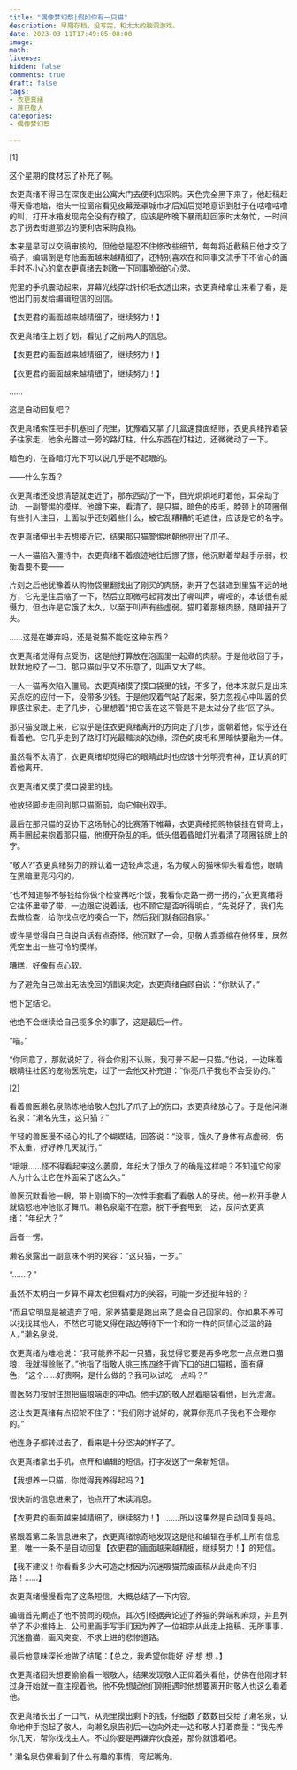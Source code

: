 ```yaml
---
title: "偶像梦幻祭|假如你有一只猫"
description: 早期存档，没写完，和太太的脑洞游戏。
date: 2023-03-11T17:49:05+08:00  
image: 
math: 
license: 
hidden: false
comments: true
draft: false
tags:
- 衣更真绪
- 莲巳敬人
categories:
- 偶像梦幻祭

---
```


[1]

这个星期的食材忘了补充了啊。

衣更真绪不得已在深夜走出公寓大门去便利店采购。天色完全黑下来了，他赶稿赶得天昏地暗，抬头一拉窗帘看见夜幕笼罩城市才后知后觉地意识到肚子在咕噜咕噜的叫，打开冰箱发现完全没有存粮了，应该是昨晚下暴雨赶回家时太匆忙，一时间忘了拐去街道那边的便利店采购食物。

本来是早可以交稿审核的，但他总是忍不住修改些细节，每每将近截稿日他才交了稿子，编辑倒是夸他画面越来越精细了，还特别喜欢在和同事交流手下不省心的画手时不小心的拿衣更真绪去刺激一下同事脆弱的心灵。

兜里的手机震动起来，屏幕光线穿过针织毛衣透出来，衣更真绪拿出来看了看，是他出门前发给编辑短信的回信。

【衣更君的画面越来越精细了，继续努力！】

衣更真绪往上划了划，看见了之前两人的信息。

【衣更君的画面越来越精细了，继续努力！】

【衣更君的画面越来越精细了，继续努力！】

......

这是自动回复吧？

衣更真绪索性把手机塞回了兜里，犹豫着又拿了几盒速食面结账，衣更真绪拎着袋子往家走，他余光瞥过一旁的路灯柱，什么东西在灯柱边，还微微动了一下。

暗色的，在昏暗灯光下可以说几乎是不起眼的。

——什么东西？

衣更真绪还没想清楚就走近了，那东西动了一下，目光炯炯地盯着他，耳朵动了动，一副警惕的模样。他蹲下来，看清了，是只猫，暗色的皮毛，脖颈上的项圈倒有些引人注目，上面似乎还刻着些什么，被它乱糟糟的毛遮住，应该是它的名字。

衣更真绪伸出手去想接近它，结果那只猫警惕地朝他亮出了爪子。

一人一猫陷入僵持中，衣更真绪不着痕迹地往后挪了挪，他沉默着举起手示弱，权衡着要不要——

片刻之后他犹豫着从购物袋里翻找出了刚买的肉肠，剥开了包装递到里猫不远的地方，它先是往后缩了一下，然后立即微弓起背发出了嘶叫声，嘶哑的，本该很有威慑力，但也许是它饿了太久，以至于叫声有些虚弱。猫盯着那根肉肠，随即扭开了头。

......这是在嫌弃吗，还是说猫不能吃这种东西？

衣更真绪觉得有点受伤，这是他打算放在泡面里一起煮的肉肠。于是他收回了手，默默地咬了一口。那只猫似乎又不乐意了，叫声又大了些。

一人一猫再次陷入僵局。衣更真绪摸了摸口袋里的钱，不多了，他本来就只是出来买点吃的应付一下，没带多少钱。于是他叹着气站了起来，努力忽视心中叫嚣的负罪感往家走。走了几步，心里想着“把它丢在这不管是不是太过分了些”回了头。

那只猫没跟上来，它似乎是往衣更真绪离开的方向走了几步，面朝着他，似乎还在看着他。它几乎走到了路灯灯光最黯淡的边缘，深色的皮毛和黑暗快要融为一体。

虽然看不太清了，衣更真绪却觉得它的眼睛此时也应该十分明亮有神，正认真的盯着他离开。

衣更真绪又摸了摸口袋里的钱。

他放轻脚步走回到那只猫面前，向它伸出双手。

最后在那只猫的妥协下这场耐心的比赛落下帷幕，衣更真绪把购物袋挂在臂弯上，两手圈起来抱着那只猫，他撩开杂乱的毛，低头借着昏暗灯光看清了项圈铭牌上的字。

“敬人?”衣更真绪努力的辨认着一边轻声念道，名为敬人的猫咪仰头看着他，眼睛在黑暗里亮闪闪的。

“也不知道够不够钱给你做个检查再吃个饭，我看你走路一拐一拐的，”衣更真绪将它往怀里带了带，一边跟它说着话，也不顾它是否听得明白，“先说好了，我们先去做检查，给你找点吃的凑合一下，然后我们就各回各家。”

或许是觉得自己自说自话有点奇怪，他沉默了一会，见敬人乖乖缩在他怀里，居然凭空生出一些可怜的模样。

糟糕，好像有点心软。

为了避免自己做出无法挽回的错误决定，衣更真绪自顾自说：“你默认了。”

他下定结论。

他绝不会继续给自己揽多余的事了，这是最后一件。

“喵。”

“你同意了，那就说好了，待会你别不认账，我可养不起一只猫。”他说，一边眯着眼睛往社区的宠物医院走，过了一会他又补充道：“你亮爪子我也不会妥协的。”

[2]

看着兽医濑名泉熟练地给敬人包扎了爪子上的伤口，衣更真绪放心了。于是他问濑名泉：“濑名先生，这只猫？”

年轻的兽医漫不经心的扎了个蝴蝶结，回答说：“没事，饿久了身体有点虚弱，伤不太重，好好养几天就行。”

“哦哦......怪不得看起来这么萎靡，年纪大了饿久了的确是这样吧？不知道它的家人为什么让它在外面呆了这么久。”

兽医沉默看他一眼，带上刚摘下的一次性手套看了看敬人的牙齿。他一松开手敬人就恼怒地冲他张牙舞爪。濑名泉毫不在意，脱下手套甩到一边，反问衣更真绪：“年纪大？”

后者一愣。

濑名泉露出一副意味不明的笑容：“这只猫，一岁。”

“......？”

虽然不太明白一岁算不算太老但看对方的笑容，可能一岁还挺年轻的？

“而且它明显是被遗弃了吧，家养猫要是跑出来了是会自己回家的。你如果不养可以找找其他人，不然它可能又得在路边等待下一个和你一样的同情心泛滥的路人。”濑名泉说。

衣更真绪为难地说：“我可能养不起一只猫，我觉得它要是再多吃您一点点进口猫粮，我就得赊账了。”他指了指敬人挑三拣四终于肯下口的进口猫粮，面有痛色，“这个......好贵啊，是什么做的？我可以试吃一点吗？”

兽医努力按耐住想把猫粮端走的冲动。他手边的敬人昂着脑袋看他，目光澄澈。

这让衣更真绪有点招架不住了：“我们刚才说好的，就算你亮爪子我也不会理你的。”

他连身子都转过去了，看来是十分坚决的样子了。

衣更真绪拿出手机，点开和编辑的短信，打字发送了一条新短信。

【我想养一只猫，你觉得我养得起吗？】

很快新的信息进来了，他点开了未读消息。

【衣更君的画面越来越精细了，继续努力！】 ......所以这果然是自动回复是吗。

紧跟着第二条信息进来了，衣更真绪惊奇地发现这是他和编辑在手机上所有信息里，唯一一条不是自动回复【衣更君的画面越来越精细，继续努力！】的短信。

【我不建议！你看看多少大可造之材因为沉迷吸猫荒废画稿从此走向不归路！......】

衣更真绪慢慢看完了这条短信，大概总结了一下内容。

编辑首先阐述了他不赞同的观点，其次引经据典论述了养猫的弊端和麻烦，并且列举了不少推特上、公司里画手写手们因为养了一位祖宗从此走上拖稿、无所事事、沉迷撸猫，画风突变、不求上进的悲惨道路。

最后他意味深长地做了结尾：【总之，我希望你能好 好 想 想 。】

衣更真绪回头想要偷偷看一眼敬人，结果发现敬人正仰着头看他，仿佛在他刚才转过身开始就一直注视着他，他不免想起他们刚相遇时他想要离开时敬人也这么看着他。

衣更真绪长出了一口气，从兜里摸出剩下的钱，仔细数了数数目交给了濑名泉，认命地伸手抱起了敬人，向濑名泉告别后一边向外走一边和敬人打着商量：“我先养你几天，帮你找找主人。不过你要是再嫌弃伙食差，那你就饿着吧。

” 濑名泉仿佛看到了什么有趣的事情，弯起嘴角。
